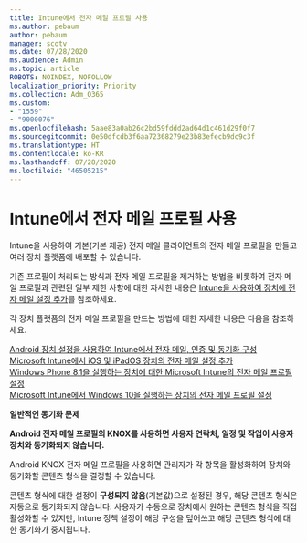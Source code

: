 ```yaml
---
title: Intune에서 전자 메일 프로필 사용
ms.author: pebaum
author: pebaum
manager: scotv
ms.date: 07/28/2020
ms.audience: Admin
ms.topic: article
ROBOTS: NOINDEX, NOFOLLOW
localization_priority: Priority
ms.collection: Adm_O365
ms.custom:
- "1559"
- "9000076"
ms.openlocfilehash: 5aae83a0ab26c2bd59fddd2ad64d1c461d29f0f7
ms.sourcegitcommit: 0e50dfcdb3f6aa72368279e23b83efecb9dc9c3f
ms.translationtype: HT
ms.contentlocale: ko-KR
ms.lasthandoff: 07/28/2020
ms.locfileid: "46505215"
---
```

# <a name="using-email-profiles-with-intune"></a>Intune에서 전자 메일 프로필 사용

Intune을 사용하여 기본(기본 제공) 전자 메일 클라이언트의 전자 메일 프로필을 만들고 여러 장치 플랫폼에 배포할 수 있습니다.

기존 프로필이 처리되는 방식과 전자 메일 프로필을 제거하는 방법을 비롯하여 전자 메일 프로필과 관련된 일부 제한 사항에 대한 자세한 내용은 [Intune을 사용하여 장치에 전자 메일 설정 추가](https://docs.microsoft.com/intune/email-settings-configure)를 참조하세요.

각 장치 플랫폼의 전자 메일 프로필을 만드는 방법에 대한 자세한 내용은 다음을 참조하세요.

[Android 장치 설정을 사용하여 Intune에서 전자 메일, 인증 및 동기화 구성](https://docs.microsoft.com/intune/email-settings-android)  
[Microsoft Intune에서 iOS 및 iPadOS 장치의 전자 메일 설정 추가](https://docs.microsoft.com/intune/email-settings-ios)  
[Windows Phone 8.1을 실행하는 장치에 대한 Microsoft Intune의 전자 메일 프로필 설정](https://docs.microsoft.com/intune/email-settings-windows-phone-8-1)  
[Microsoft Intune에서 Windows 10을 실행하는 장치의 전자 메일 프로필 설정](https://docs.microsoft.com/intune/email-settings-windows-10)

**일반적인 동기화 문제**

**Android 전자 메일 프로필의 KNOX를 사용하면 사용자 연락처, 일정 및 작업이 사용자 장치와 동기화되지 않습니다.**

Android KNOX 전자 메일 프로필을 사용하면 관리자가 각 항목을 활성화하여 장치와 동기화할 콘텐츠 형식을 결정할 수 있습니다.

콘텐츠 형식에 대한 설정이 **구성되지 않음**(기본값)으로 설정된 경우, 해당 콘텐츠 형식은 자동으로 동기화되지 않습니다. 사용자가 수동으로 장치에서 원하는 콘텐츠 형식을 직접 활성화할 수 있지만, Intune 정책 설정이 해당 구성을 덮어쓰고 해당 콘텐츠 형식에 대한 동기화가 중지됩니다.

